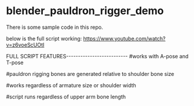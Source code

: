 # blender_pauldron_rigger_demo
There is some sample code in this repo.

below is the full script working:
https://www.youtube.com/watch?v=z6voeScUOtI

FULL SCRIPT FEATURES--------------------------
#works with A-pose and T-pose

#pauldron rigging bones are generated relative to shoulder bone size

#works regardless of armature size or shoulder width

#script runs regardless of upper arm bone length
